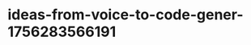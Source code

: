 # ideas-from-voice-to-code-gener-1756283566191
```json [ { "title": "Voice-Activated Code Debugger", "description": "أداة تستخدم الأوامر الصوتية لتحديد الأخطاء في الكود وتقديم اقتراحات للإصلاح.", "mvp_plan": "إنشاء واجهة بسيطة تسمح للمستخدمين بإدخال أوامر صوتية لتحديد الأخطاء. استخدام مكتبة التعرف على الصوت لتحويل الأوامر الصوتية إلى نص، ثم تحليل النص للعثور على الأخطاء الشائعة." }, { "title...
